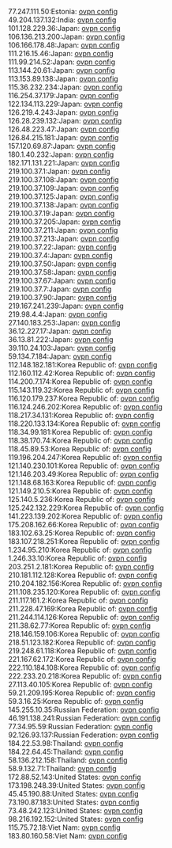 77.247.111.50:Estonia: [ovpn config](vpn/77_247_111_50.ovpn)  
49.204.137.132:India: [ovpn config](vpn/49_204_137_132.ovpn)  
101.128.229.36:Japan: [ovpn config](vpn/101_128_229_36.ovpn)  
106.136.213.200:Japan: [ovpn config](vpn/106_136_213_200.ovpn)  
106.166.178.48:Japan: [ovpn config](vpn/106_166_178_48.ovpn)  
111.216.15.46:Japan: [ovpn config](vpn/111_216_15_46.ovpn)  
111.99.214.52:Japan: [ovpn config](vpn/111_99_214_52.ovpn)  
113.144.20.61:Japan: [ovpn config](vpn/113_144_20_61.ovpn)  
113.153.89.138:Japan: [ovpn config](vpn/113_153_89_138.ovpn)  
115.36.232.234:Japan: [ovpn config](vpn/115_36_232_234.ovpn)  
116.254.37.179:Japan: [ovpn config](vpn/116_254_37_179.ovpn)  
122.134.113.229:Japan: [ovpn config](vpn/122_134_113_229.ovpn)  
126.219.4.243:Japan: [ovpn config](vpn/126_219_4_243.ovpn)  
126.28.239.132:Japan: [ovpn config](vpn/126_28_239_132.ovpn)  
126.48.223.47:Japan: [ovpn config](vpn/126_48_223_47.ovpn)  
126.84.215.181:Japan: [ovpn config](vpn/126_84_215_181.ovpn)  
157.120.69.87:Japan: [ovpn config](vpn/157_120_69_87.ovpn)  
180.1.40.232:Japan: [ovpn config](vpn/180_1_40_232.ovpn)  
182.171.131.221:Japan: [ovpn config](vpn/182_171_131_221.ovpn)  
219.100.37.1:Japan: [ovpn config](vpn/219_100_37_1.ovpn)  
219.100.37.108:Japan: [ovpn config](vpn/219_100_37_108.ovpn)  
219.100.37.109:Japan: [ovpn config](vpn/219_100_37_109.ovpn)  
219.100.37.125:Japan: [ovpn config](vpn/219_100_37_125.ovpn)  
219.100.37.138:Japan: [ovpn config](vpn/219_100_37_138.ovpn)  
219.100.37.19:Japan: [ovpn config](vpn/219_100_37_19.ovpn)  
219.100.37.205:Japan: [ovpn config](vpn/219_100_37_205.ovpn)  
219.100.37.211:Japan: [ovpn config](vpn/219_100_37_211.ovpn)  
219.100.37.213:Japan: [ovpn config](vpn/219_100_37_213.ovpn)  
219.100.37.22:Japan: [ovpn config](vpn/219_100_37_22.ovpn)  
219.100.37.4:Japan: [ovpn config](vpn/219_100_37_4.ovpn)  
219.100.37.50:Japan: [ovpn config](vpn/219_100_37_50.ovpn)  
219.100.37.58:Japan: [ovpn config](vpn/219_100_37_58.ovpn)  
219.100.37.67:Japan: [ovpn config](vpn/219_100_37_67.ovpn)  
219.100.37.7:Japan: [ovpn config](vpn/219_100_37_7.ovpn)  
219.100.37.90:Japan: [ovpn config](vpn/219_100_37_90.ovpn)  
219.167.241.239:Japan: [ovpn config](vpn/219_167_241_239.ovpn)  
219.98.4.4:Japan: [ovpn config](vpn/219_98_4_4.ovpn)  
27.140.183.253:Japan: [ovpn config](vpn/27_140_183_253.ovpn)  
36.12.227.17:Japan: [ovpn config](vpn/36_12_227_17.ovpn)  
36.13.81.222:Japan: [ovpn config](vpn/36_13_81_222.ovpn)  
39.110.24.103:Japan: [ovpn config](vpn/39_110_24_103.ovpn)  
59.134.7.184:Japan: [ovpn config](vpn/59_134_7_184.ovpn)  
112.148.182.181:Korea Republic of: [ovpn config](vpn/112_148_182_181.ovpn)  
112.160.112.42:Korea Republic of: [ovpn config](vpn/112_160_112_42.ovpn)  
114.200.7.174:Korea Republic of: [ovpn config](vpn/114_200_7_174.ovpn)  
115.143.119.32:Korea Republic of: [ovpn config](vpn/115_143_119_32.ovpn)  
116.120.179.237:Korea Republic of: [ovpn config](vpn/116_120_179_237.ovpn)  
116.124.246.202:Korea Republic of: [ovpn config](vpn/116_124_246_202.ovpn)  
118.217.34.131:Korea Republic of: [ovpn config](vpn/118_217_34_131.ovpn)  
118.220.133.134:Korea Republic of: [ovpn config](vpn/118_220_133_134.ovpn)  
118.34.99.181:Korea Republic of: [ovpn config](vpn/118_34_99_181.ovpn)  
118.38.170.74:Korea Republic of: [ovpn config](vpn/118_38_170_74.ovpn)  
118.45.89.53:Korea Republic of: [ovpn config](vpn/118_45_89_53.ovpn)  
119.196.204.247:Korea Republic of: [ovpn config](vpn/119_196_204_247.ovpn)  
121.140.230.101:Korea Republic of: [ovpn config](vpn/121_140_230_101.ovpn)  
121.146.203.49:Korea Republic of: [ovpn config](vpn/121_146_203_49.ovpn)  
121.148.68.163:Korea Republic of: [ovpn config](vpn/121_148_68_163.ovpn)  
121.149.210.5:Korea Republic of: [ovpn config](vpn/121_149_210_5.ovpn)  
125.140.5.236:Korea Republic of: [ovpn config](vpn/125_140_5_236.ovpn)  
125.242.132.229:Korea Republic of: [ovpn config](vpn/125_242_132_229.ovpn)  
141.223.139.202:Korea Republic of: [ovpn config](vpn/141_223_139_202.ovpn)  
175.208.162.66:Korea Republic of: [ovpn config](vpn/175_208_162_66.ovpn)  
183.102.63.25:Korea Republic of: [ovpn config](vpn/183_102_63_25.ovpn)  
183.107.218.251:Korea Republic of: [ovpn config](vpn/183_107_218_251.ovpn)  
1.234.95.210:Korea Republic of: [ovpn config](vpn/1_234_95_210.ovpn)  
1.246.33.10:Korea Republic of: [ovpn config](vpn/1_246_33_10.ovpn)  
203.251.2.181:Korea Republic of: [ovpn config](vpn/203_251_2_181.ovpn)  
210.181.112.128:Korea Republic of: [ovpn config](vpn/210_181_112_128.ovpn)  
210.204.182.156:Korea Republic of: [ovpn config](vpn/210_204_182_156.ovpn)  
211.108.235.120:Korea Republic of: [ovpn config](vpn/211_108_235_120.ovpn)  
211.117.161.2:Korea Republic of: [ovpn config](vpn/211_117_161_2.ovpn)  
211.228.47.169:Korea Republic of: [ovpn config](vpn/211_228_47_169.ovpn)  
211.244.114.126:Korea Republic of: [ovpn config](vpn/211_244_114_126.ovpn)  
211.38.62.77:Korea Republic of: [ovpn config](vpn/211_38_62_77.ovpn)  
218.146.159.106:Korea Republic of: [ovpn config](vpn/218_146_159_106.ovpn)  
218.51.123.182:Korea Republic of: [ovpn config](vpn/218_51_123_182.ovpn)  
219.248.61.118:Korea Republic of: [ovpn config](vpn/219_248_61_118.ovpn)  
221.167.62.172:Korea Republic of: [ovpn config](vpn/221_167_62_172.ovpn)  
222.110.184.108:Korea Republic of: [ovpn config](vpn/222_110_184_108.ovpn)  
222.233.20.218:Korea Republic of: [ovpn config](vpn/222_233_20_218.ovpn)  
27.113.40.105:Korea Republic of: [ovpn config](vpn/27_113_40_105.ovpn)  
59.21.209.195:Korea Republic of: [ovpn config](vpn/59_21_209_195.ovpn)  
59.3.16.25:Korea Republic of: [ovpn config](vpn/59_3_16_25.ovpn)  
145.255.10.35:Russian Federation: [ovpn config](vpn/145_255_10_35.ovpn)  
46.191.138.241:Russian Federation: [ovpn config](vpn/46_191_138_241.ovpn)  
77.34.95.59:Russian Federation: [ovpn config](vpn/77_34_95_59.ovpn)  
92.126.93.137:Russian Federation: [ovpn config](vpn/92_126_93_137.ovpn)  
184.22.53.98:Thailand: [ovpn config](vpn/184_22_53_98.ovpn)  
184.22.64.45:Thailand: [ovpn config](vpn/184_22_64_45.ovpn)  
58.136.212.158:Thailand: [ovpn config](vpn/58_136_212_158.ovpn)  
58.9.132.71:Thailand: [ovpn config](vpn/58_9_132_71.ovpn)  
172.88.52.143:United States: [ovpn config](vpn/172_88_52_143.ovpn)  
173.198.248.39:United States: [ovpn config](vpn/173_198_248_39.ovpn)  
45.45.190.88:United States: [ovpn config](vpn/45_45_190_88.ovpn)  
73.190.87.183:United States: [ovpn config](vpn/73_190_87_183.ovpn)  
73.48.242.123:United States: [ovpn config](vpn/73_48_242_123.ovpn)  
98.216.192.152:United States: [ovpn config](vpn/98_216_192_152.ovpn)  
115.75.72.18:Viet Nam: [ovpn config](vpn/115_75_72_18.ovpn)  
183.80.160.58:Viet Nam: [ovpn config](vpn/183_80_160_58.ovpn)  
